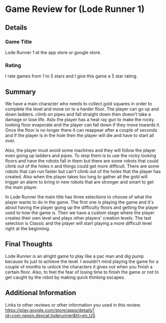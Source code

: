# Game Review for (Lode Runner 1)

## Details

### Game Title
Lode Runner 1 at the app store or google store.

### Rating
I rate games from 1 to 5 stars and I give this game a 5 star rating. 

## Summary

We have a main character who needs to collect gold squares in order to complete the level and move on to a harder floor. The player can go up and down ladders. climb on pipes and fall straight down then doesn’t take a damage or lose life. Aslo the player has a heat ray gun to make the rocky looking floor evaporate and the player can fall down if they move towards it. Once the floor is no longer there it can reappear after a couple of seconds and if the player is in the hole then the player will die and have to start all over.

Also, the player must avoid some machines and they will follow the player even going up ladders and pipes. To stop them is to use the rocky looking floors and have the robots fall in them but there are some robots that could climb out of the holes n and things could get more difficult. There are some robots that can run faster but can’t climb out of the holes that the player has created. Also when the player takes too long to gather all the gold will trigger an alarm to bring in new robots that are stronger and smart to get the main player.

In Lode Runner the main title has three selections to choose of what the player wants to do in the game. The first one is playing the game and it's about having the player going up the difficulty floors and getting the player used to how the game is. Then we have a custom stage where the player creates their own level and plays other players' creation levels. The last selection is Classic and the player will start playing a more difficult level right at the beginning. 

## Final Thoughts

Lode Runner is an alright game to play like a pac man and dig pump because its just to achieve the level. I wouldn’t mind playing the game for a couple of months to unlock the characters it gives out when you finish a certain floor. Also, to feel the fear of losing time to finish the game or not to get caught by the robot by making quick thinking escapes.  
## Additional Information

Links to other reviews or other information you used in this review.
https://play.google.com/store/apps/details?id=com.nexon.devcat.loderunner&hl=en_US

